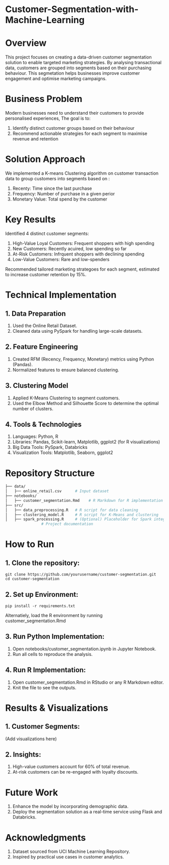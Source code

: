 # Customer-Segmentation-with-Machine-Learning

# Overview

This project focuses on creating a data-driven customer segmentation solution to enable targeted marketing strategies. By analysing transactional data, customers are grouped into segments based on their purchasing behaviour. This segmetation helps businesses improve customer engagement and optimise marketing campaigns. 

# Business Problem
Modern businesses need to understand  their customers to provide personalised experiences, The goal is to:
1. Identify distinct customer groups based on their behaviour
2. Recommend actionable strategies for each segment to maximise revenue and retention

# Solution Approach 
We implemented a K-means Clustering algorithm on customer transaction data to group customers into segments based on : 
1. Recenty: Time since the last purchase
2. Frequency: Number of purchase in a given perior
3. Monetary Value: Total spend by the customer

# Key Results
Identified 4 distinct customer segments:
1. High-Value Loyal Customers: Frequent shoppers with high spending
2. New Customers: Recently acuired, low spending so far
3. At-Risk Customers: Infrquent shoppers with declining spending
4. Low-Value Customers: Rare and low-spenders

Recommended tailored marketing strategoes for each segment, estimated to increase customer retention by 15%. 

# Technical Implementation
## 1. Data Preparation
1. Used the Online Retail Dataset.
2. Cleaned data using PySpark for handling large-scale datasets.

## 2. Feature Engineering
1. Created RFM (Recency, Frequency, Monetary) metrics using Python (Pandas).
2. Normalized features to ensure balanced clustering.


## 3. Clustering Model
1. Applied K-Means Clustering to segment customers.
2. Used the Elbow Method and Silhouette Score to determine the optimal number of clusters.


## 4. Tools & Technologies
1. Languages: Python, R
2. Libraries: Pandas, Scikit-learn, Matplotlib, ggplot2 (for R visualizations)
3. Big Data Tools: PySpark, Databricks
4. Visualization Tools: Matplotlib, Seaborn, ggplot2


# Repository Structure

```bash
├── data/
│   ├── online_retail.csv      # Input dataset
├── notebooks/
│   ├── customer_segmentation.Rmd    # R Markdown for R implementation
├── src/
│   ├── data_preprocessing.R   # R script for data cleaning
│   ├── clustering_model.R     # R script for K-Means and clustering
│   ├── spark_processing.R     # (Optional) Placeholder for Spark integration in R
                # Project documentation
```

# How to Run
## 1. Clone the repository:
   ```
git clone https://github.com/yourusername/customer-segmentation.git
cd customer-segmentation
```
## 2. Set up Environment:

```
pip install -r requirements.txt
```
Alternatiely, load the R environment by running customer_segmentation.Rmd

## 3. Run Python Implementation:
1. Open notebooks/customer_segmentation.ipynb in Jupyter Notebook.
2. Run all cells to reproduce the analysis.

## 4. Run R Implementation:
1. Open customer_segmentation.Rmd in RStudio or any R Markdown editor.
2. Knit the file to see the outputs.

# Results & Visualizations
## 1. Customer Segments:

(Add visualizations here)

## 2. Insights:
1. High-value customers account for 60% of total revenue.
2. At-risk customers can be re-engaged with loyalty discounts.

# Future Work
1. Enhance the model by incorporating demographic data.
2. Deploy the segmentation solution as a real-time service using Flask and Databricks.


# Acknowledgments
1. Dataset sourced from UCI Machine Learning Repository.
2. Inspired by practical use cases in customer analytics.


